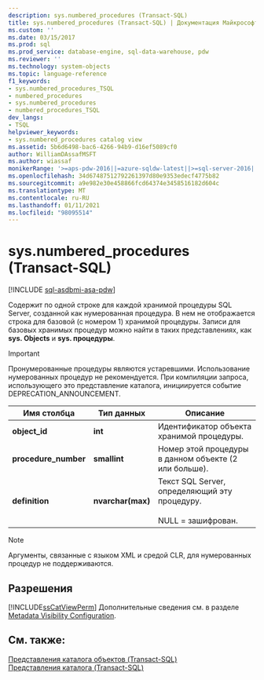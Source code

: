 ```yaml
---
description: sys.numbered_procedures (Transact-SQL)
title: sys.numbered_procedures (Transact-SQL) | Документация Майкрософт
ms.custom: ''
ms.date: 03/15/2017
ms.prod: sql
ms.prod_service: database-engine, sql-data-warehouse, pdw
ms.reviewer: ''
ms.technology: system-objects
ms.topic: language-reference
f1_keywords:
- sys.numbered_procedures_TSQL
- numbered_procedures
- sys.numbered_procedures
- numbered_procedures_TSQL
dev_langs:
- TSQL
helpviewer_keywords:
- sys.numbered_procedures catalog view
ms.assetid: 5b6d6498-bac6-4266-94b9-d16ef5089cf0
author: WilliamDAssafMSFT
ms.author: wiassaf
monikerRange: '>=aps-pdw-2016||=azure-sqldw-latest||>=sql-server-2016||>=sql-server-linux-2017||=azuresqldb-mi-current'
ms.openlocfilehash: 34d67487512792261397d80e9353edecf4775b82
ms.sourcegitcommit: a9e982e30e458866fcd64374e3458516182d604c
ms.translationtype: MT
ms.contentlocale: ru-RU
ms.lasthandoff: 01/11/2021
ms.locfileid: "98095514"
---
```

# <a name="sysnumbered_procedures-transact-sql"></a>sys.numbered_procedures (Transact-SQL)
[!INCLUDE [sql-asdbmi-asa-pdw](../../includes/applies-to-version/sql-asdbmi-asa-pdw.md)]

  Содержит по одной строке для каждой хранимой процедуры SQL Server, созданной как нумерованная процедура. В нем не отображается строка для базовой (с номером 1) хранимой процедуры. Записи для базовых хранимых процедур можно найти в таких представлениях, как **sys. Objects** и **sys. процедуры**.  
  
> [!IMPORTANT]  
>  Пронумерованные процедуры являются устаревшими. Использование нумерованных процедур не рекомендуется. При компиляции запроса, использующего это представление каталога, инициируется событие DEPRECATION_ANNOUNCEMENT.  
  
|Имя столбца|Тип данных|Описание|  
|-----------------|---------------|-----------------|  
|**object_id**|**int**|Идентификатор объекта хранимой процедуры.|  
|**procedure_number**|**smallint**|Номер этой процедуры в данном объекте (2 или больше).|  
|**definition**|**nvarchar(max)**|Текст SQL Server, определяющий эту процедуру.<br /><br /> NULL = зашифрован.|  
  
> [!NOTE]  
>  Аргументы, связанные с языком XML и средой CLR, для нумерованных процедур не поддерживаются.  
  
## <a name="permissions"></a>Разрешения  
 [!INCLUDE[ssCatViewPerm](../../includes/sscatviewperm-md.md)] Дополнительные сведения см. в разделе [Metadata Visibility Configuration](../../relational-databases/security/metadata-visibility-configuration.md).  
  
## <a name="see-also"></a>См. также:  
 [Представления каталога объектов (Transact-SQL)](../../relational-databases/system-catalog-views/object-catalog-views-transact-sql.md)   
 [Представления каталога (Transact-SQL)](../../relational-databases/system-catalog-views/catalog-views-transact-sql.md)  
  
  
